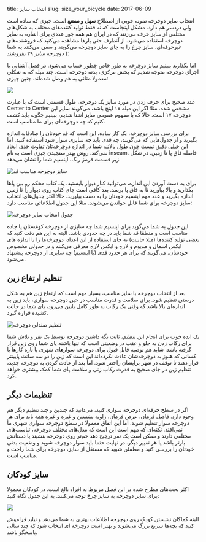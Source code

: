title: انتخاب سایز
slug: size_your_bicycle
date: 2017-06-09

انتخاب سایز دوچرخه نمونه خوبی از اصطلاح **سهل و ممتنع** است. چیزی که ساده است ولی دردسر هم دارد. مشکل اینجاست که نه فقط تولید کننده‌های مختلف به شکل‌های مختلفی از سایز حرف می‌زنند که در ایران هم همه جور عددی برای اشاره به سایز دوچرخه استفاده می‌شود. از آنطرف حتی بارها مشاهده می‌کنید که فروشنده‌های غیرحرفه‌ای، سایز چرخ را به جای سایز دوچرخه می‌گویند و سعی می‌کنند به شما دوچرخه *سایز* ۲۹ بفروشند (:
    
اما بگذارید ببینیم سایز دوچرخه به طور خاص چطور حساب می‌شود. در فصل آشنایی با اجزای دوچرخه متوجه شدیم که بخش مرکزی، بدنه دوچرخه است. چند میله که به شکلی  معمولا مثلثی به هم وصل شده‌اند. چنین چیزی:

![]({filename}/images/measure2_c2c.png)

عدد صحیح برای حرف زدن در مورد سایز یک دوچرخه، طول قسمتی است که با عبارت Center to Center مشخص شده. مثلا اگر این میله ۱۷ اینچ باشد، می‌گویند سایز این دوچرخه ۱۷ است. حالا که با مفهوم عمومی سایز اشنا شدیم، ببینیم چگونه باید کشف کنیم که چه دوچرخه‌ای برای ما مناسب است.

برای بررسی سایز دوچرخه، یک کار ساده، این است که قد خودتان را صادقانه اندازه بگیرید و از جدول‌هایی که می‌گویند، چه قدی باید چه سایزی سوار شود استفاده کنید. اما این خیلی دقیق نیست چون طول بالاتنه شما در اندازه دوچرخه‌تان تفاوت جدی ایجاد نمی‌کند. روش بهتر سنجیدن چیزی است به نام inseam. فاصله فاق پا تا زمین. در شکل زیر قسمت قرمز رنگ، اینسیم شما را نشان می‌دهد. 

![سایز دوچرخه مناسب قد]({filename}/images/inseam.jpg)

برای به دست آوردن این اندازه، می‌توانید کنار دیوار بایستید، یک کتاب محکم رو بین پاها بگذارید و بالا بیاورید تا به فاق پا برسد. بعد کافی است جای کتاب روی دیوار را تا زمین اندازه بگیرید و عدد مهم اینسیم خودتان را به دست بیاورید. حالا اکثر جدول‌های انتخاب سایز دوچرخه برای شما قابل خواندن می‌شوند. مثلا این جدول اطلاعاتی مناسب دارد:
    
![جدول انتخاب سایز دوچرخه]({filename}/images/BikeSizeGraph.jpg)

این جدول به شما می‌گوید برای اینسیم شما چه سایزی از دوچرخه کوهستان یا جاده مناسب است و منطقا قد شما باید در چه حدودی باشد. البته به این هم دقت کنید که بعضی تولید کننده‌ها (مثلا جاینت) به جای استفاده از این اعداد، دوچرخه‌ها را با اندازه های ایکس اسمال و مدیوم و لارج و ایکس لارج معرفی می‌کنند و در جدولی مخصوص خودشان، می‌گویند که برای هر حدود قدی (یا اینسیم) چه سایزی از دوچرخه پیشنهاد می‌شود. 

## تنظیم ارتفاع زین
بعد از انتخاب دوچرخه با سایز مناسب،‌ بسیار مهم است که ارتفاع زین هم به شکل درستی تنظیم شود. برای سلامت و قدرت مناسب در حین دوچرخه سواری، باید زین به اندازه‌ای بالا باشد که وقتی یک رکاب به طور کامل پایین می‌رود، پای شما در حالت کشیده قراره گیرد. 

![تنظیم صندلی دوچرخه]({filename}/images/seat-height.jpg)

یک ایده خوب برای انجام این تنظیم،‌ ثابت نگه داشتن دوچرخه توسط یک نفر و تلاش شما برای رکاب زدن به جلو و عقب در وضعیتی است که تنها پاشنه پای شما روی زین قرار گرفته باشد. شاید هم توصیه قابل قبول برای دوچرخه سوارهای شهری یا تازه کارها یا کسانی که هنوز به دوچرخه‌شان عادت نکرده‌اند این است که زین را دو سه سانت پایینتر قرار دهند تا توقف در شهر برایشان راحتتر شود. اما بعد از عادت کردن به دوچرخه جدید، تنظیم زین در جای صحیح به قدرت رکاب زنی و سلامت پای شما کمک بیشتری خواهد کرد.

## تنظیمات دیگر
اگر در سطح حرفه‌ای دوچرخه سواری کنید، می‌دانید که چندین و چند تنظیم دیگر هم وجود دارد. فاصل فرمان، عرض فرمان، زاویه نشستن و غیره و غیره همه باید برای هر دوچرخه سوار تنظیم شوند. اما این اتفاق معمولا در سطح دوچرخه سواری شهری ما نمی‌افتد. نکته‌ای که مهم است این است که مدل‌های مختلف دوچرخه، تناسب‌های مختلفی دارند و ممکن است یک نفر ترجیح دهد خم‌تر روی دوچرخه بنشیند یا دستانش بازتر باشد یا هر تغییر دیگر. در نهایت حتما باید سوار دوچرخه شوید و وضعیت بدنی خودتان را بررسی کنید و مطمئن شوید که مستقل از سایز، دوچرخه برای شما راحت و مناسب است. 

## سایز کودکان
اکثر بحث‌های مطرح شده در این فصل مربوط به افراد بالغ است. در کودکان معمولا برای سایز دوچرخه به سایز چرخ توجه می‌کنند. به این جدول نگاه کنید:
    
![]({filename}/images/wheel_size.jpg)

البته کماکان نشستن کودک روی دوچرخه اطلاعات بهتری به شما می‌دهد و نباید فراموش کنید که بچه‌ها سریع بزرگ می‌شوند و بهتر است دوچرخه ای انتخاب شود که چند سالی پاسخگو باشد. 